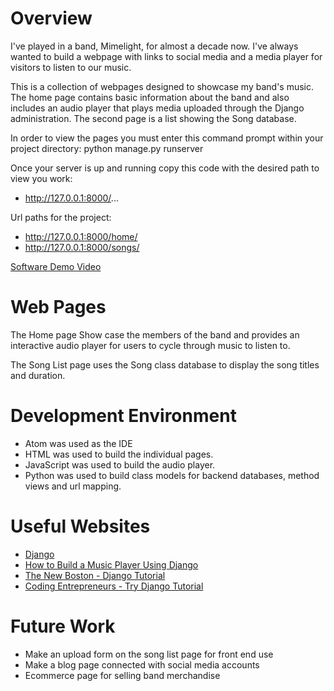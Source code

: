# Overview
I've played in a band, Mimelight, for almost a decade now.  I've always wanted to
build a webpage with links to social media and a media player for visitors to listen to our music.  

This is a collection of webpages designed to showcase my band's music.  The home page contains basic information about the band and also includes an audio player that plays media uploaded through the Django administration.  The second page is a list showing the Song database.

In order to view the pages you must enter this command prompt within your project directory:
python manage.py runserver

Once your server is up and running copy this code with the desired path to view you work:
* http://127.0.0.1:8000/...

Url paths for the project:
* http://127.0.0.1:8000/home/
* http://127.0.0.1:8000/songs/

[Software Demo Video](https://www.youtube.com/watch?v=4dAp6daDs8I)

# Web Pages
The Home page Show case the members of the band and provides an interactive audio player for users to cycle through music to listen to.

The Song List page uses the Song class database to display the song titles and duration.

# Development Environment
* Atom was used as the IDE
* HTML was used to build the individual pages.
* JavaScript was used to build the audio player.
* Python was used to build class models for backend databases, method views and url mapping.   

# Useful Websites
* [Django](https://docs.djangoproject.com/en/3.2/)
* [How to Build a Music Player Using Django](https://www.section.io/engineering-education/how-to-build-a-music-player-using-django/)
* [The New Boston - Django Tutorial](https://www.youtube.com/watch?v=qgGIqRFvFFk&list=PL6gx4Cwl9DGBlmzzFcLgDhKTTfNLfX1IK)
* [Coding Entrepreneurs - Try Django Tutorial](https://www.youtube.com/playlist?list=PLEsfXFp6DpzTD1BD1aWNxS2Ep06vIkaeW/)

# Future Work
* Make an upload form on the song list page for front end use
* Make a blog page connected with social media accounts
* Ecommerce page for selling band merchandise
